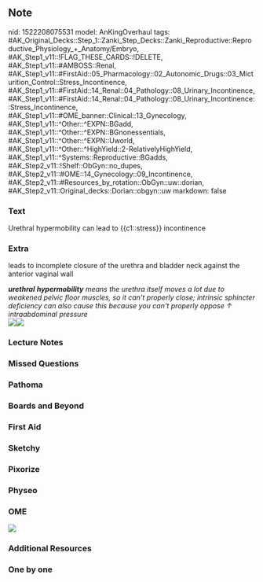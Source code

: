 ## Note
nid: 1522208075531
model: AnKingOverhaul
tags: #AK_Original_Decks::Step_1::Zanki_Step_Decks::Zanki_Reproductive::Reproductive_Physiology_+_Anatomy/Embryo, #AK_Step1_v11::!FLAG_THESE_CARDS::!DELETE, #AK_Step1_v11::#AMBOSS::Renal, #AK_Step1_v11::#FirstAid::05_Pharmacology::02_Autonomic_Drugs::03_Micturition_Control::Stress_Incontinence, #AK_Step1_v11::#FirstAid::14_Renal::04_Pathology::08_Urinary_Incontinence, #AK_Step1_v11::#FirstAid::14_Renal::04_Pathology::08_Urinary_Incontinence::Stress_Incontinence, #AK_Step1_v11::#OME_banner::Clinical::13_Gynecology, #AK_Step1_v11::^Other::^EXPN::BGadd, #AK_Step1_v11::^Other::^EXPN::BGnonessentials, #AK_Step1_v11::^Other::^EXPN::Uworld, #AK_Step1_v11::^Other::^HighYield::2-RelativelyHighYield, #AK_Step1_v11::^Systems::Reproductive::BGadds, #AK_Step2_v11::!Shelf::ObGyn::no_dupes, #AK_Step2_v11::#OME::14_Gynecology::09_Incontinence, #AK_Step2_v11::#Resources_by_rotation::ObGyn::uw::dorian, #AK_Step2_v11::Original_decks::Dorian::obgyn::uw
markdown: false

### Text
Urethral hypermobility can lead to {{c1::stress}} incontinence

### Extra
leads to incomplete closure of the urethra and bladder neck against
the anterior vaginal wall
<div>
  <div>
    <i><b>urethral</b> <b>hypermobility</b> means the urethra
    itself moves a lot due to weakened pelvic floor muscles, so it
    can't properly close; intrinsic sphincter deficiency can also
    cause this because you can't properly oppose ↑ intraabdominal
    pressure</i>
  </div>
  <div></div>
  <div>
    <i><img src=
    "Urinary%20incontinence%20differential_1606536512076.png"
    class="resizer"><img src="good%20start.png" class=
    "resizer"></i>
  </div>
</div>

### Lecture Notes


### Missed Questions


### Pathoma


### Boards and Beyond


### First Aid


### Sketchy


### Pixorize


### Physeo


### OME
<div class="ome-widget">
  <a href=
  "https://onlinemeded.org/spa/gynecology?ref=anki"><img src=
  "_OME_AnkiFlashcards_Topic_1.png"></a>
</div>

### Additional Resources


### One by one

